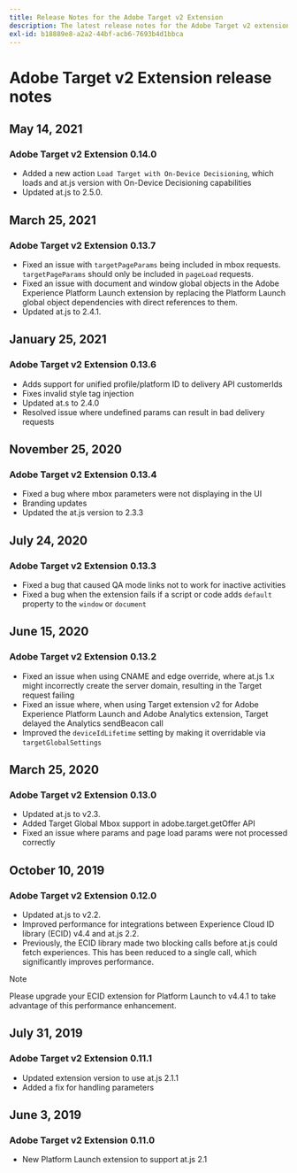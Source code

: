 ```yaml
---
title: Release Notes for the Adobe Target v2 Extension
description: The latest release notes for the Adobe Target v2 extension in Adobe Experience Platform Launch.
exl-id: b18889e8-a2a2-44bf-acb6-7693b4d1bbca
---
```

# Adobe Target v2 Extension release notes

## May 14, 2021

### Adobe Target v2 Extension 0.14.0

- Added a new action `Load Target with On-Device Decisioning`, which loads and at.js version with On-Device Decisioning capabilities
- Updated at.js to 2.5.0.

## March 25, 2021

### Adobe Target v2 Extension 0.13.7

- Fixed an issue with `targetPageParams` being included in mbox requests. `targetPageParams` should only be included in `pageLoad` requests.
- Fixed an issue with document and window global objects in the Adobe Experience Platform Launch extension by replacing the Platform Launch global object dependencies with direct references to them. 
- Updated at.js to 2.4.1.

## January 25, 2021

### Adobe Target v2 Extension 0.13.6

- Adds support for unified profile/platform ID to delivery API customerIds
- Fixes invalid style tag injection
- Updated at.s to 2.4.0
- Resolved issue where undefined params can result in bad delivery requests

## November 25, 2020

### Adobe Target v2 Extension 0.13.4

- Fixed a bug where mbox parameters were not displaying in the UI
- Branding updates
- Updated the at.js version to 2.3.3

## July 24, 2020

### Adobe Target v2 Extension 0.13.3

- Fixed a bug that caused QA mode links not to work for inactive activities
- Fixed a bug when the extension fails if a script or code adds `default` property to the `window` or `document`

## June 15, 2020

### Adobe Target v2 Extension 0.13.2

- Fixed an issue when using CNAME and edge override, where at.js 1.x might incorrectly create the server domain, resulting in the Target request failing
- Fixed an issue where, when using Target extension v2 for Adobe Experience Platform Launch and Adobe Analytics extension, Target delayed the Analytics sendBeacon call
- Improved the `deviceIdLifetime` setting by making it overridable via `targetGlobalSettings`

## March 25, 2020

### Adobe Target v2 Extension 0.13.0

- Updated at.js to v2.3.
- Added Target Global Mbox support in adobe.target.getOffer API
- Fixed an issue where params and page load params were not processed correctly

## October 10, 2019

### Adobe Target v2 Extension 0.12.0

- Updated at.js to v2.2.
- Improved performance for integrations between Experience Cloud ID library (ECID) v4.4 and at.js 2.2.
- Previously, the ECID library made two blocking calls before at.js could fetch experiences. This has been reduced to a single call, which significantly improves performance.

>[!NOTE]
>Please upgrade your ECID extension for Platform Launch to v4.4.1 to take advantage of this performance enhancement.

## July 31, 2019

### Adobe Target v2 Extension 0.11.1

- Updated extension version to use at.js 2.1.1
- Added a fix for handling parameters

## June 3, 2019

### Adobe Target v2 Extension 0.11.0

- New Platform Launch extension to support at.js 2.1
